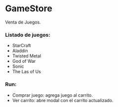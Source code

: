 # GameStore

Venta de Juegos.

### Listado de juegos:

- StarCraft
- Aladdin
- Twisted Metal
- God of War
- Sonic
- The Las of Us

### Run:

- Comprar juego: agrega juego al carrito.
- Ver carrito: abre modal con el carrito actualizado.


